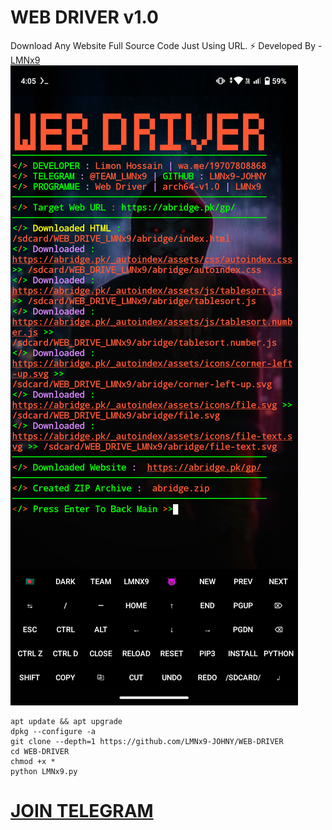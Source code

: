 # WEB DRIVER v1.0
Download Any Website Full Source Code Just Using URL. ⚡ Developed By - [LMNx9](https://t.me/x_LMNx9)
![](https://github.com/LMNx9-JOHNY/WEB-DRIVER/blob/main/LMNx9.png)

    apt update && apt upgrade
    dpkg --configure -a
    git clone --depth=1 https://github.com/LMNx9-JOHNY/WEB-DRIVER
    cd WEB-DRIVER
    chmod +x *
    python LMNx9.py

# [JOIN TELEGRAM](https://t.me/TEAM_LMNx9)
